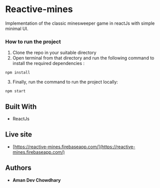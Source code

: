 # Reactive-mines

Implementation of the classic minesweeper game in reactJs with simple minimal UI.

### How to run the project
1. Clone the repo in your suitable directory
2. Open terminal from that directory and run the following command to install the required dependencies :
```
npm install
```
3. Finally, run the command to run the project locally:
```
npm start
```

## Built With

* ReactJs

## Live site

* [https://reactive-mines.firebaseapp.com/](https://reactive-mines.firebaseapp.com/)

## Authors

* **Aman Dev Chowdhary**
